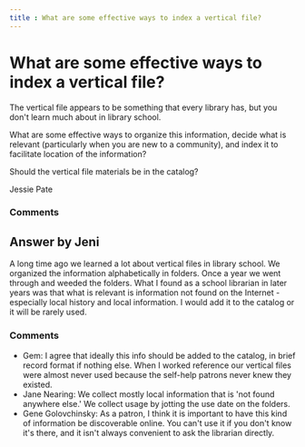 ```yaml
---
title : What are some effective ways to index a vertical file?
---
```

What are some effective ways to index a vertical file?
=====================
The vertical file appears to be something that every library has, but
you don't learn much about in library school.

What are some effective ways to organize this information, decide what
is relevant (particularly when you are new to a community), and index it
to facilitate location of the information?

Should the vertical file materials be in the catalog?

Jessie Pate

### Comments ###


Answer by Jeni
----------------
A long time ago we learned a lot about vertical files in library school.
We organized the information alphabetically in folders. Once a year we
went through and weeded the folders. What I found as a school librarian
in later years was that what is relevant is information not found on the
Internet - especially local history and local information. I would add
it to the catalog or it will be rarely used.

### Comments ###
* Gem: I agree that ideally this info should be added to the catalog, in brief
record format if nothing else. When I worked reference our vertical
files were almost never used because the self-help patrons never knew
they existed.
* Jane Nearing: We collect mostly local information that is 'not found anywhere else.'
We collect usage by jotting the use date on the folders.
* Gene Golovchinsky: As a patron, I think it is important to have this kind of information be
discoverable online. You can't use it if you don't know it's there, and
it isn't always convenient to ask the librarian directly.

